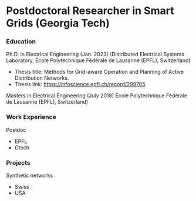 # Postdoctoral Researcher in Smart Grids (Georgia Tech)

### Education
Ph.D. in Electrical Engineering (Jan. 2023)
(Distributed Electrical Systems Laboratory, École Polytechnique Fédérale de Lausanne (EPFL), Switzerland)
- Thesis title: Methods for Grid-aware Operation and Planning of Active Distribution Networks.
- Thesis link: https://infoscience.epfl.ch/record/299705

Masters in Electrical Engineering (July 2018)
École Polytechnique Fédérale de Lausanne (EPFL), Switzerland)

### Work Experience 
Postdoc
- EPFL
- Gtech

### Projects
Synthetic networks
- Swiss
- USA
